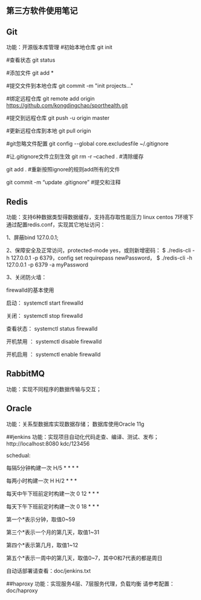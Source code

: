 ## 第三方软件使用笔记
## Git
功能：开源版本库管理
#初始本地仓库
git init

#查看状态
git status

#添加文件
git add *

#提交文件到本地仓库
git commit -m "init projects..."

#绑定远程仓库
git remote add origin https://github.com/kongdingchao/sporthealth.git

#提交到远程仓库
git push -u origin master

#更新远程仓库到本地
git pull origin

#git忽略文件配置
git config --global core.excludesfile ~/.gitignore

#让.gitignore文件立刻生效
git rm -r –cached . #清除缓存

git add . #重新按照ignore的规则add所有的文件

git commit -m “update .gitignore” #提交和注释

## Redis
功能：支持6种数据类型得数据缓存，支持高存取性能压力
linux centos 7环境下
通过配置redis.conf，实现其它地址访问：

1、屏蔽bind 127.0.0.1;

2、保障安全及正常访问，protected-mode yes，或则新增密码：
    $ ./redis-cli -h 127.0.0.1 -p 6379，config set requirepass newPassword，
    $ ./redis-cli -h 127.0.0.1 -p 6379 -a myPassword
    
3、关闭防火墙：

firewalld的基本使用

启动： systemctl start firewalld

关闭： systemctl stop firewalld

查看状态： systemctl status firewalld 

开机禁用  ： systemctl disable firewalld

开机启用  ： systemctl enable firewalld

## RabbitMQ
功能：实现不同程序的数据传输与交互；

## Oracle
功能：关系型数据库实现数据存储；
数据库使用Oracle 11g

##jenkins
功能：实现项目自动化代码走查、编译、测试、发布；
http://localhost:8080
kdc/123456

schedual:

每隔5分钟构建一次
H/5 * * * *

每两小时构建一次
H H/2 * * *

每天中午下班前定时构建一次
0 12 * * *

每天下午下班前定时构建一次
0 18 * * *

第一个*表示分钟，取值0~59 

第三个*表示一个月的第几天，取值1~31 

第四个*表示第几月，取值1~12 

第五个*表示一周中的第几天，取值0~7，其中0和7代表的都是周日

自动话部署请查看：doc/jenkins.txt

##haproxy
功能：实现服务4层、7层服务代理，负载均衡
请参考配置：doc/haproxy




